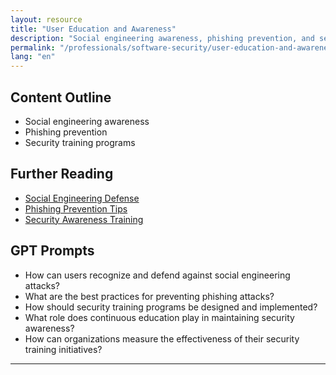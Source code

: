 ```yaml
---
layout: resource
title: "User Education and Awareness"
description: "Social engineering awareness, phishing prevention, and security training programs."
permalink: "/professionals/software-security/user-education-and-awareness/"
lang: "en"
---
```


## Content Outline

- Social engineering awareness
- Phishing prevention
- Security training programs

## Further Reading

- [Social Engineering Defense](https://www.csoonline.com/article/3249815/social-engineering-defense.html)
- [Phishing Prevention Tips](https://www.phishing.org/prevention-tips)
- [Security Awareness Training](https://www.sans.org/security-awareness-training/)

## GPT Prompts

- How can users recognize and defend against social engineering attacks?
- What are the best practices for preventing phishing attacks?
- How should security training programs be designed and implemented?
- What role does continuous education play in maintaining security awareness?
- How can organizations measure the effectiveness of their security training initiatives?

---
